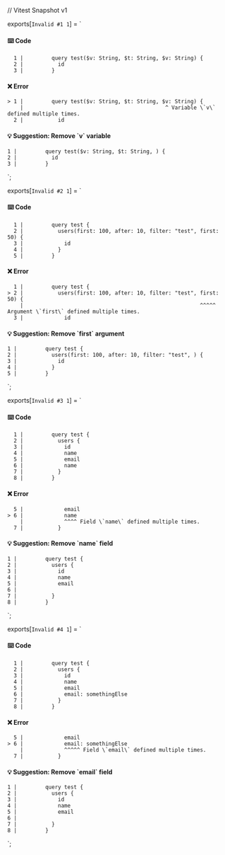 // Vitest Snapshot v1

exports[`Invalid #1 1`] = `
#### ⌨️ Code

      1 |         query test($v: String, $t: String, $v: String) {
      2 |           id
      3 |         }

#### ❌ Error

    > 1 |         query test($v: String, $t: String, $v: String) {
        |                                             ^ Variable \`v\` defined multiple times.
      2 |           id

#### 💡 Suggestion: Remove \`v\` variable

    1 |         query test($v: String, $t: String, ) {
    2 |           id
    3 |         }
`;

exports[`Invalid #2 1`] = `
#### ⌨️ Code

      1 |         query test {
      2 |           users(first: 100, after: 10, filter: "test", first: 50) {
      3 |             id
      4 |           }
      5 |         }

#### ❌ Error

      1 |         query test {
    > 2 |           users(first: 100, after: 10, filter: "test", first: 50) {
        |                                                        ^^^^^ Argument \`first\` defined multiple times.
      3 |             id

#### 💡 Suggestion: Remove \`first\` argument

    1 |         query test {
    2 |           users(first: 100, after: 10, filter: "test", ) {
    3 |             id
    4 |           }
    5 |         }
`;

exports[`Invalid #3 1`] = `
#### ⌨️ Code

      1 |         query test {
      2 |           users {
      3 |             id
      4 |             name
      5 |             email
      6 |             name
      7 |           }
      8 |         }

#### ❌ Error

      5 |             email
    > 6 |             name
        |             ^^^^ Field \`name\` defined multiple times.
      7 |           }

#### 💡 Suggestion: Remove \`name\` field

    1 |         query test {
    2 |           users {
    3 |             id
    4 |             name
    5 |             email
    6 |             
    7 |           }
    8 |         }
`;

exports[`Invalid #4 1`] = `
#### ⌨️ Code

      1 |         query test {
      2 |           users {
      3 |             id
      4 |             name
      5 |             email
      6 |             email: somethingElse
      7 |           }
      8 |         }

#### ❌ Error

      5 |             email
    > 6 |             email: somethingElse
        |             ^^^^^ Field \`email\` defined multiple times.
      7 |           }

#### 💡 Suggestion: Remove \`email\` field

    1 |         query test {
    2 |           users {
    3 |             id
    4 |             name
    5 |             email
    6 |             
    7 |           }
    8 |         }
`;
